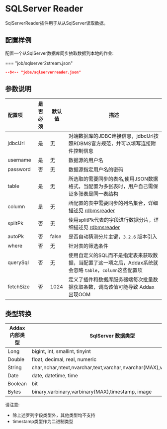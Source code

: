 # SQLServer Reader

SqlServerReader插件用于从从SqlServer读取数据。

## 配置样例

配置一个从SqlServer数据库同步抽取数据到本地的作业:

=== "job/sqlserver2stream.json"

  ```json
  --8<-- "jobs/sqlserverreader.json"
  ```

## 参数说明

| 配置项          | 是否必须 | 默认值 |         描述   |
| :-------------- | :------: | ------ |------------- |
| jdbcUrl         |    是    | 无     | 对端数据库的JDBC连接信息，jdbcUrl按照RDBMS官方规范，并可以填写连接附件控制信息 |
| username        |    是    | 无     | 数据源的用户名 |
| password        |    否    | 无     | 数据源指定用户名的密码 |
| table           |    是    | 无     | 所选取的需要同步的表名,使用JSON数据格式，当配置为多张表时，用户自己需保证多张表是同一表结构 |
| column          |    是    | 无     |  所配置的表中需要同步的列名集合，详细描述见 [rdbmsreader](../rdbmsreader/) |
| splitPk         |    否    | 无     | 使用splitPk代表的字段进行数据分片，详细描述见 [rdbmsreader](../rdbmsreader/)|
| autoPk          |    否    | false | 是否自动猜测分片主键，`3.2.6` 版本引入 |
| where           |    否    | 无     | 针对表的筛选条件 |
| querySql        |    否    | 无     | 使用自定义的SQL而不是指定表来获取数据，当配置了这一项之后，Addax系统就会忽略 `table`，`column`这些配置项 |
| fetchSize       |    否    | 1024   |  定义了插件和数据库服务器端每次批量数据获取条数，调高该值可能导致 Addax 出现OOM |

## 类型转换

| Addax 内部类型| SqlServer 数据类型    |
| -------- | -----  |
| Long     |bigint, int, smallint, tinyint|
| Double   |float, decimal, real, numeric|
|String  |char,nchar,ntext,nvarchar,text,varchar,nvarchar(MAX),varchar(MAX)|
| Date     |date, datetime, time    |
| Boolean  |bit|
| Bytes    |binary,varbinary,varbinary(MAX),timestamp, image|

请注意:

- 除上述罗列字段类型外，其他类型均不支持
- timestamp类型作为二进制类型

